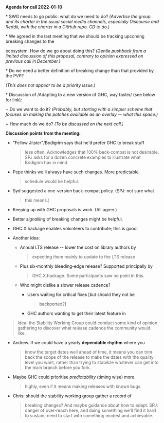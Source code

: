 **Agenda for call 2022-01-10**

\* SWG needs to go public: what do we need to do? *(Advertise the group
and its charter in the usual social media channels, especially Discourse
and Reddit, with the charter in a GitHub repo. CD to do.)*

\* We agreed in the last meeting that we should be tracking upcoming
breaking changes to the

ecosystem. How do we go about doing this? *(Gentle pushback from a
limited discussion of this proposal, contrary to opinion expressed on
previous call in December.)*

\* Do we need a better definition of breaking change than that provided
by the PVP?

*(This does not appear to be a priority issue.)*

\* Discussion of /Adapting to a new version of GHC, way faster/ (see
below for link):

\+ Do we want to do it? *(Probably, but starting with a simpler scheme
that focuses on making the patches available as an overlay -- what this
space.)*

\+ How much do we do? *(To be discussed on the next call.)*

**Discussion points from the meeting:**

-   "Fellow Jitster"/Bodigrim says that he'd prefer GHC to break stuff
    > less often. Acknowledges that 100% back-compat is not desirable.
    > SPJ asks for a dozen concrete examples to illustrate what Bodigrim
    > has in mind.

-   Pepe thinks we'll always have such changes. More predictable
    > schedule would be helpful.

-   Syd suggested a one-version back-compat policy. (SPJ: not sure what
    > this means.)

-   Keeping up with GHC proposals is work. (All agree.)

-   Better *signalling* of breaking changes might be helpful.

-   GHC.X.hackage enables volunteers to contribute; this is good.

-   Another idea:

    -   Annual LTS release \-- lower the cost on library authors by
        > expecting them mainly to update to the LTS release

    -   Plus six-monthly bleeding-edge release? Supported principally by
        > GHC.X.hackage. Some participants saw no point in this.

    -   Who might dislike a slower release cadence?

        -   Users waiting for critical fixes \[but should they not be
            > backported?\]

        -   GHC authors wanting to get their latest feature in

> Idea: the Stability Working Group could conduct some kind of opinion
> gathering to discover what release cadence the community would like.

-   Andrew. If we could have a yearly **dependable rhythm** where you
    > know the target dates well ahead of time, it means you can trim
    > back the scope of the release to make the dates with the quality
    > level you want, rather than trying to stabilize whatever can get
    > into the main branch before you fork.

-   Maybe GHC could prioritise *predictability* (timing wise) more
    > highly, even if it means making releases with known bugs.

-   Chris: should the stability working group gather a record of
    > breaking changes? And maybe guidance about how to adapt. SPJ:
    > danger of over-reach here, and doing something we'll find it hard
    > to sustain; need to start with something modest and achievable.
